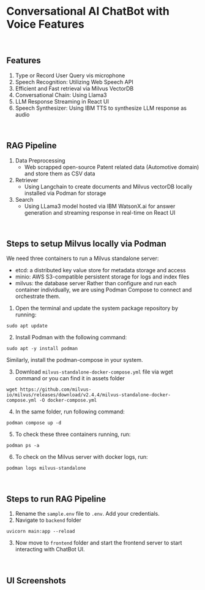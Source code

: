 # Conversational AI ChatBot with Voice Features
<br>

## Features 
1. Type or Record User Query vis microphone
2. Speech Recognition: Utilizing Web Speech API
3. Efficient and Fast retrieval via Milvus VectorDB
4. Conversational Chain: Using Llama3
5. LLM Response Streaming in React UI
6. Speech Synthesizer: Using IBM TTS to synthesize LLM response as audio
<br>

## RAG Pipeline
1. Data Preprocessing
   - Web scrapped open-source Patent related data (Automotive domain) and store them as CSV data
2. Retriever
   - Using Langchain to create documents and Milvus vectorDB locally installed via Podman for storage
3. Search
   - Using LLama3 model hosted via IBM WatsonX.ai for answer generation and streaming response in real-time on React UI
<br>

## Steps to setup Milvus locally via Podman

We need three containers to run a Milvus standalone server:
  - etcd: a distributed key value store for metadata storage and access
  - minio: AWS S3-compatible persistent storage for logs and index files
  - milvus: the database server
Rather than configure and run each container individually, we are using Podman Compose to connect and orchestrate them.

1. Open the terminal and update the system package repository by running:

```
sudo apt update
```

2. Install Podman with the following command:
```
sudo apt -y install podman
```

Similarly, install the podman-compose in your system.

3. Download `milvus-standalone-docker-compose.yml` file via wget command or you can find it in assets folder
```
wget https://github.com/milvus-io/milvus/releases/download/v2.4.4/milvus-standalone-docker-compose.yml -O docker-compose.yml
```

4. In the same folder, run following command:
```
podman compose up -d
```

5. To check these three containers running, run:
```
podman ps -a
```

6. To check on the Milvus server with docker logs, run:
```
podman logs milvus-standalone
```
<br>

## Steps to run RAG Pipeline

1. Rename the `sample.env` file to `.env`. Add your credentials.
2. Navigate to `backend` folder
```
uvicorn main:app --reload
```
3. Now move to `frontend` folder and start the frontend server to start interacting with ChatBot UI.
<br>

## UI Screenshots
